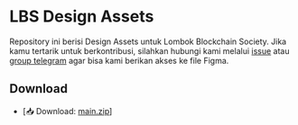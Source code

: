# LBS Design Assets
Repository ini berisi Design Assets untuk Lombok Blockchain Society. Jika kamu tertarik untuk berkontribusi, silahkan hubungi kami melalui [issue](https://github.com/lombokblockchain/design-assets/issues) atau [group telegram](https://t.me/+m7uTBoC6OZZkYTZl) agar bisa kami berikan akses ke file Figma.

## Download

- [📥 Download: [main.zip](https://github.com/lombokblockchain/design-assets/archive/refs/heads/main.zip)]
